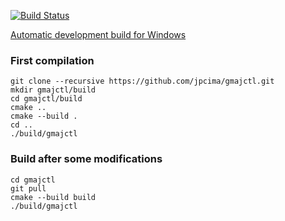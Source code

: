 [![Build Status](https://semaphoreci.com/api/v1/jpcima/gmajctl-2/branches/master/badge.svg)](https://semaphoreci.com/jpcima/gmajctl-2)

[Automatic development build for Windows](http://jpcima.sdf1.org/software/development/GMajCtl/gmajctl-dev-win32.zip)

### First compilation

```
git clone --recursive https://github.com/jpcima/gmajctl.git
mkdir gmajctl/build
cd gmajctl/build
cmake ..
cmake --build .
cd ..
./build/gmajctl
```
### Build after some modifications

```
cd gmajctl
git pull
cmake --build build
./build/gmajctl
```
